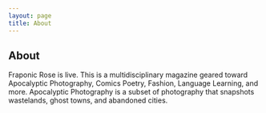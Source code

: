 ```yaml
---
layout: page
title: About
---
```

## About
Fraponic Rose is live. This is a multidisciplinary magazine geared toward Apocalyptic Photography, Comics Poetry, Fashion, Language Learning, and more. Apocalyptic Photography is a subset of photography that snapshots wastelands, ghost towns, and abandoned cities.
